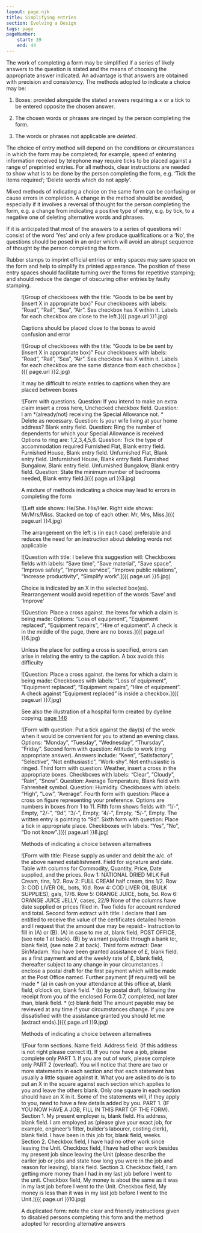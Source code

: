 ```yaml
---
layout: page.njk
title: Simplifying entries
section: Evolving a Design
tags: page
pageNumber:
    start: 39
    end: 44
---
```


The work of completing a form may be simplified if a series of likely answers to the question is stated and the means of choosing the appropriate answer indicated. An advantage is that answers are obtained with precision and consistency. The methods
adopted to indicate a choice may be:

1. Boxes: provided alongside the stated answers requiring a &times; or a tick to be entered opposite the chosen answer.

2. The chosen words or phrases are ringed by the person completing the form.

3. The words or phrases not applicable are *deleted*.

The choice of entry method will depend on the conditions or circumstances in which the form may be completed; for example, speed of entering information received by telephone may require ticks to be placed against a range of preprinted entries. For all methods, clear instructions are needed to show what is to be done by the person completing the form, e.g. ‘Tick the items required’; ‘Delete words which do not apply’.

Mixed methods of indicating a choice on the same form can be confusing or cause errors in completion. A change in the method should be avoided, especially if it involves a reversal of thought for the person completing the form, e.g. a change from indicating a positive type of entry, e.g. by tick, to a negative one of deleting alternative words and phrases.

If it is anticipated that most of the answers to a series of questions will consist of the word ‘Yes’ and only a few produce qualifications or a ‘No’, the questions should be posed in an order which will avoid an abrupt sequence of thought by the person completing the form.

Rubber stamps to imprint official entries or entry spaces may save space on the form and help to simplify its printed appearance. The position of these entry spaces should facilitate turning over the forms for repetitive stamping; and should reduce the danger of obscuring other entries by faulty stamping.

<figure>

![Group of checkboxes with the title:
“Goods to be be sent by (insert X in appropriate box)”
Four checkboxes with labels: “Road”, “Rail”, “Sea”, “Air”.
Sea checkbox has X within it.
Labels for each checkbox are close to the left.]({{ page.url }}1.jpg)

<figcaption>
Captions should be placed close to the boxes to avoid confusion and error
</figcaption>
</figure>

<figure>

![Group of checkboxes with the title:
“Goods to be be sent by (insert X in appropriate box)”
Four checkboxes with labels: “Road”, “Rail”, “Sea”, “Air”.
Sea checkbox has X within it.
Labels for each checkbox are the same distance from each checkbox.]({{ page.url }}2.jpg)

<figcaption>
It may be difficult to relate entries to captions when they are placed between boxes
</figcaption>
</figure>

<figure>

![Form with questions.
Question: If you intend to make an extra claim insert a cross here, Unchecked checkbox field.
Question: I am *(already/not) receiving the Special Allowance
not.
\* Delete as necessary.
Question: Is your wife living at your home address? Blank entry field.
Question: Ring the number of dependents for which your Special Allowance
is received
Options to ring are: 1,2,3,4,5,6.
Question: Tick the type of accommodation required
Furnished Flat, Blank entry field.
Furnished House, Blank entry field.
Unfurnished Flat, Blank entry field.
Unfurnished House, Blank entry field.
Furnished Bungalow, Blank entry field.
Unfurnished Bungalow, Blank entry field.
Question: State the minimum number of bedrooms needed, Blank entry field.]({{ page.url }}3.jpg)

<figcaption>

A mixture of methods indicating a choice may lead to errors in completing the form
</figcaption>
</figure>

<figure>

![Left side shows:
He/She.
His/Her.
Right side shows:
Mr/Mrs/Miss.
Stacked on top of each other: Mr, Mrs, Miss.]({{ page.url }}4.jpg)

<figcaption>
The arrangement on the left is (in each case) preferable and reduces the need for an
instruction about deleting words not applicable
</figcaption>
</figure>

<figure>

![Question with title: I believe this suggestion will:
Checkboxes fields with labels:
“Save time”, “Save material”, “Save space”, “Improve safety”, “Improve service”, “Improve public relations”, “Increase productivity”, “Simplify work”.]({{ page.url }}5.jpg)

<figcaption>
Choice is indicated by an X in the selected box(es). Rearrangement would avoid repetition
of the words ‘Save’ and ‘Improve’
</figcaption>
</figure>

<figure>

![Question: Place a cross against. the items for which a claim is being made:
Options:
“Loss of equipment”, “Equipment replaced”, “Equipment repairs”, “Hire of equipment”.
A check is in the middle of the page, there are no boxes.]({{ page.url }}6.jpg)

<figcaption>
Unless the place for putting a cross is specified, errors can arise in relating the entry to
the caption. A box avoids this difficulty
</figcaption>
</figure>

<figure>

![Question: Place a cross against. the items for which a claim is being made:
Checkboxes with labels:
“Loss of equipment”, “Equipment replaced”, “Equipment repairs”, “Hire of equipment”.
A check against “Equipment replaced” is inside a checkbox.]({{ page.url }}7.jpg)

<figcaption>

See also the illustration of a hospital form created by dyeline copying, [page 146](/copying/making-copies-by-photocopying-methods/)
</figcaption>
</figure>

<figure>

![Form with question: Put a tick against the day(s) of the week when it would be convenient for you to attend an evening class.
Options:
“Monday”, “Tuesday”, “Wednesday”, “Thursday”, “Friday”.
Second form with question: Attitude to work (ring appropriate answer).
Answers include:
“Keen”, “Satisfactory”, “Selective”, “Not enthusiastic”, “Work-shy”.
Not enthusiastic is ringed.
Third form with question: Weather, insert a cross in the appropriate boxes.
Checkboxes with labels:
“Clear”, “Cloudy”, “Rain”, “Snow”.
Question: Average Temperature, Blank field with Fahrenheit symbol.
Question: Humidity.
Checkboxes with labels: “High”, “Low”, “Average”.
Fourth form with question: Place a cross on figure representing your preference.
Options are numbers in boxes from 1 to 11.
Fifth form shows fields with “1/-”, Empty, “2/-”, “9d”, “3/-”, Empty, “4/-”, Empty, “5/-”, Empty.
The written entry is pointing to “9d”.
Sixth form with question: Place a tick in appropriate place.
Checkboxes with labels: “Yes”, “No”, “Do not know”.]({{ page.url }}8.jpg)

<figcaption>
Methods of indicating a choice between alternatives
</figcaption>
</figure>

<figure>

![Form with title: Please supply as under and debit the a/c. of the above named establishment.
Field for signature and date.
Table with columns for Commodity, Quantity, Price, Date supplied, and the prices.
Row 1: NATIONAL DRIED MILK Full Cream, tins, 1/2.
Row 2: FULL CREAM half cream, tins 1/2.
Row 3: COD LIVER OIL, bots, 10d.
Row 4: COD LIVER OIL (BULK SUPPLIES), gals, 17/6.
Row 5: ORANGE JUICE, bots, 5d.
Row 6: ORANGE JUICE JELLY, cases, 22/9
None of the columns have date supplied or prices filled in.
Two fields for account rendered and total.
Second form extract with title: 
I declare that I am entitled to receive the value of the certificates detailed hereon and I request that the amount due may be repaid:-
Instruction to fill in (A) or (B).
(A) in case to me at, blank field, POST OFFICE, (see note 1 at back).
(B) by warrant payable through a bank to:, blank field, (see note 2 at back).
Third form extract:
Dear Sir/Madam.
You have been granted assistance of £, blank field.
as a first payment and at the weekly rate of £, blank field, thereafter subject
to any change in your circumstances. I enclose a postal draft for the first
payment which will be made at the Post Office named.
Further payment (if required) will be made
\* (a) in cash on your attendance at this office at, blank field, o’clock
on, blank field.
\* (b) by postal draft, following the receipt from you of the enclosed
Form 0.7, completed, not later than, blank field.
\* (c) blank field
The amount payable may be reviewed at any time if your circumstances change.
If you are dissatisfied with the assistance granted you should let me (extract ends).]({{ page.url }}9.jpg)

<figcaption>
Methods of indicating a choice between alternatives
</figcaption>
</figure>

<figure>

![Four form sections.
Name field.
Address field.
(If this address is not right please correct it).
If you now have a job, please complete only PART 1.
If you are out of work, please complete only PART 2 (overleaf).
You will notice that there are two or more statements in each section and that each statement has usually a little square against it. What you are asked to do is to put an X in the square against each section which applies to you and leave the others blank. Only one square in each section should have an X in it.
Some of the statements will, if they apply to you, need to have a few details added by you.
PART 1.
(IF YOU NOW HAVE A JOB, FILL IN THIS PART OF THE FORM).
Section 1.
My present employer is, blank field.
His address, blank field.
I am employed as (please give your exact job, for example, engineer’s
fitter, builder’s labourer, costing clerk), blank field.
I have been in this job for, blank field, weeks.
Section 2.
Checkbox field, I have had no other work since leaving the Unit.
Checkbox field, I have had other work besides my present job since leaving the Unit
(please describe the earlier job or jobs and state how long you
were in the job and reason for leaving), blank field.
Section 3.
Checkbox field, I am getting more money than I had in my last job before I went to the unit.
Checkbox field, My money is about the same as it was in my last job before I went to the
Unit.
Checkbox field, My money is less than it was in my last job before I went to the Unit.]({{ page.url }}10.jpg)

<figcaption>
A duplicated form: note the clear and friendly instructions given to disabled persons
completing this form and the method adopted for recording alternative answers
</figcaption>
</figure>
